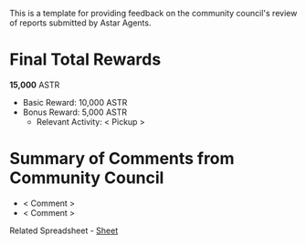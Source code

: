 This is a template for providing feedback on the community council's review of reports submitted by Astar Agents.  

# Final Total Rewards

**15,000** ASTR

 * Basic Reward: 10,000 ASTR
 * Bonus Reward: 5,000 ASTR
   * Relevant Activity: < Pickup >

# Summary of Comments from Community Council

 * < Comment >
 * < Comment > 

Related Spreadsheet - [Sheet](url)
